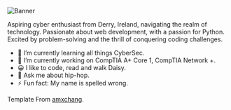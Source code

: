 ![Banner](https://www.figma.com/file/SH2NJEGNEytZugm4T5ChQQ/README-Github-Banner-(Community)?type=design&node-id=103%3A63&mode=design&t=XxnkZXEDoAw2tyAy-1)

Aspiring cyber enthusiast from Derry, Ireland, navigating the realm of technology. Passionate about web development, with a passion for Python. Excited by problem-solving and the thrill of conquering coding challenges.

- 🌱 I’m currently learning all things CyberSec.
- 🔭 I’m currently working on CompTIA A+ Core 1, CompTIA Network +.
- 😀 I like to code, read and walk Daisy.
- 💬 Ask me about hip-hop.
- ⚡ Fun fact: My name is spelled wrong. 













Template From [amxchang](https://github.com/amxchang).
